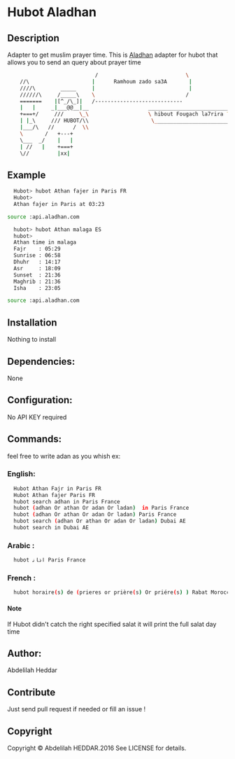 # Hubot Aladhan

## Description

Adapter to get muslim prayer time.
This is [Aladhan](http://api.aladhan.com) adapter for hubot that allows you to
send an query about prayer time

```bash
                            /                            \
    //\                    |      Ramhoum zado sa3A       |
    ////\        _____     |                              |
    //////\     /_____\    \                             /
    =======    |[^_/\_]|   /----------------------------  
    |   |     _|___@@__|__                   __________________________           
    +===+/     ///     \_\                   \ hibout Fougach la7rira ?\           
    | |_\     /// HUBOT/\\                    \_________________________\        
    |___/\   //      /  \\                                               \
    \       /   +---+                            
    \___  _/    |   |                            
    | //   |    +===+                            
    \//         |xx|  

```

## Example
```bash
  Hubot> hubot Athan fajer in Paris FR
  Hubot>
  Athan fajer in Paris at 03:23           

source :api.aladhan.com
```
```bash
  hubot> hubot Athan malaga ES
  hubot>
  Athan time in malaga            
  Fajr    : 05:29            
  Sunrise : 06:58            
  Dhuhr   : 14:17            
  Asr     : 18:09            
  Sunset  : 21:36            
  Maghrib : 21:36            
  Isha    : 23:05            

source :api.aladhan.com
```
## Installation
  Nothing to install

## Dependencies:
   None

## Configuration:
  No API KEY required
## Commands:
  feel free to write adan as you whish
  ex:
###  English:
```bash
  Hubot Athan Fajr in Paris FR
  Hubot Athan fajer Paris FR
  hubot search adhan in Paris France
  hubot (adhan Or athan Or adan Or ladan)  in Paris France
  hubot (adhan Or athan Or adan Or ladan) Paris France
  hubot search (adhan Or athan Or adan Or ladan) Dubai AE
  hubot search in Dubai AE
```
###  Arabic :
```bash
  hubot ﺍﺫﺎﻧ Paris France
```
###  French :
```bash
  hubot horaire(s) de (prieres or prière(s) Or priére(s) ) Rabat Morocco
```
#### Note
  If Hubot didn't catch the right specified salat it will print the full salat day time

## Author:
   Abdelilah Heddar

## Contribute

Just send pull request if needed or fill an issue !

## Copyright

Copyright &copy; Abdelilah HEDDAR.2016 See LICENSE for details.

[hubot]: https://github.com/github/hubot
